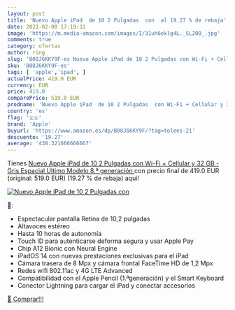 ```yaml
---
layout: post
title: 'Nuevo Apple iPad  de 10 2 Pulgadas  con  al 19.27 % de rebaja'
date: 2021-02-08 17:19:31
image: 'https://m.media-amazon.com/images/I/31uh6eklg4L._SL200_.jpg'
comments: true
category: ofertas
author: ring
slug: 'B08J6KKY9F-es Nuevo Apple iPad de 10 2 Pulgadas con Wi-Fi + Cellular y...'
sku: 'B08J6KKY9F-es'
tags: [ 'apple','ipad', ]
actualPrice: 419.0 EUR
currency: EUR
price: 419.0
comparePrice: 519.0 EUR
prodname: 'Nuevo Apple iPad  de 10 2 Pulgadas  con Wi-Fi + Cellular y 32 GB  - Gris Espacial  Ultimo Modelo  8.ª generación '
country: 'es'
flag: '🇪🇸'
brand: 'Apple'
buyurl: 'https://www.amazon.es/dp/B08J6KKY9F/?tag=tolees-21'
descuento: '19.27'
average: '438.321666666667'
---
```


Tienes [Nuevo Apple iPad  de 10 2 Pulgadas  con Wi-Fi + Cellular y 32 GB  - Gris Espacial  Ultimo Modelo  8.ª generación ](https://www.amazon.es/dp/B08J6KKY9F/?tag=tolees-21) con precio final de  419.0 EUR (original: 519.0 EUR) (19.27 %  de rebaja) aqui!

[![Nuevo Apple iPad  de 10 2 Pulgadas  con ](https://m.media-amazon.com/images/I/31uh6eklg4L._SL200_.jpg)](https://www.amazon.es/dp/B08J6KKY9F/?tag=tolees-21)

🔎:

- Espectacular pantalla Retina de 10,2 pulgadas
- Altavoces estéreo
- Hasta 10 horas de autonomía
- Touch ID para autenticarse deforma segura y usar Apple Pay
- Chip A12 Bionic con Neural Engine
- iPadOS 14 con nuevas prestaciones exclusivas para el iPad
- Cámara trasera de 8 Mpx y cámara frontal FaceTime HD de 1,2 Mpx
- Redes wifi 802.11ac y 4G LTE Advanced
- Compatibilidad con el Apple Pencil (1.ªgeneración) y el Smart Keyboard
- Conector Lightning para cargar el iPad y conectar accesorios

[🛒 Comprar!!!](https://www.amazon.es/dp/B08J6KKY9F/?tag=tolees-21)
